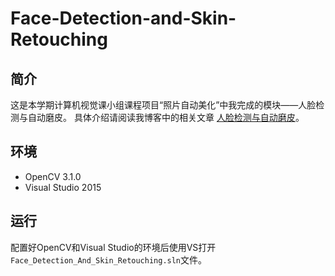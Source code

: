 # Face-Detection-and-Skin-Retouching

## 简介
这是本学期计算机视觉课小组课程项目“照片自动美化”中我完成的模块——人脸检测与自动磨皮。
具体介绍请阅读我博客中的相关文章 [人脸检测与自动磨皮](http://caohe.me/2016/06/10/%E4%BA%BA%E8%84%B8%E6%A3%80%E6%B5%8B%E4%B8%8E%E8%87%AA%E5%8A%A8%E7%A3%A8%E7%9A%AE/)。

## 环境
* OpenCV 3.1.0
* Visual Studio 2015

## 运行
配置好OpenCV和Visual Studio的环境后使用VS打开`Face_Detection_And_Skin_Retouching.sln`文件。